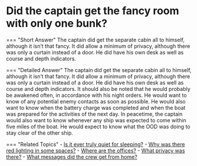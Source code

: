 # Did the captain get the fancy room with only one bunk?


=== "Short Answer"
    The captain did get the separate cabin all to himself, although it isn’t that fancy. It did allow a minimum of privacy, although there was only a curtain instead of a door. He did have his own desk as well as course and depth indicators.

=== "Detailed Answer"
    The captain did get the separate cabin all to himself, although it isn’t that fancy.  It did allow a minimum of privacy, although there was only a curtain instead of a door.  He did have his own desk as well as course and depth indicators.  It should also be noted that he would probably be awakened often, in accordance with his night orders.  He would want to know of any potential enemy contacts as soon as possible.  He would also want to know when the battery charge was completed and when the boat was prepared for the activities of the next day.  In peacetime, the captain would also want to know whenever any ship was expected to come within five miles of the boat.  He would expect to know what the OOD was doing to stay clear of the other ship.

=== "Related Topics"
    - [Is it ever truly quiet for sleeping?](./is-it-ever-truly-quiet-for-sleeping.md)
    - [Why was there red lighting in some spaces?](./why-was-there-red-lighting-in-some-spaces.md)
    - [Where are the offices?](./where-are-the-offices.md)
    - [What privacy was there?](./what-privacy-was-there.md)
    - [What messages did the crew get from home?](./what-messages-did-the-crew-get-from-home.md)
